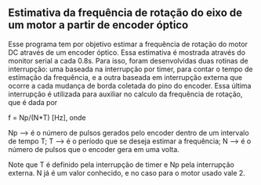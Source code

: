 ## Estimativa da frequência de rotação do eixo de um motor a partir de encoder óptico     

Esse programa tem por objetivo estimar a frequência de rotação
do motor DC através de um encoder óptico. Essa estimativa é
mostrada através do monitor serial a cada 0.8s. Para isso,
foram desenvolvidas duas rotinas de interrupção: uma baseada
na interrupção por timer, para contar o tempo de estimação da
frequência, e a outra baseada em interrupção externa que ocorre 
a cada mudança de borda coletada do pino do encoder. Essa última
interrupção é utilizada para auxiliar no calculo da frequência de 
rotação, que é dada por

f = Np/(N*T) [Hz], onde

Np --> é o número de pulsos gerados pelo encoder dentro de um intervalo
de tempo T;
T --> é o período que se deseja estimar a frequência;
N --> é o número de pulsos que o encoder gera em uma volta.

Note que T é definido pela interrupção de timer e Np pela interrupção
externa. N já é um valor conhecido, e no caso para o motor usado vale 2.
